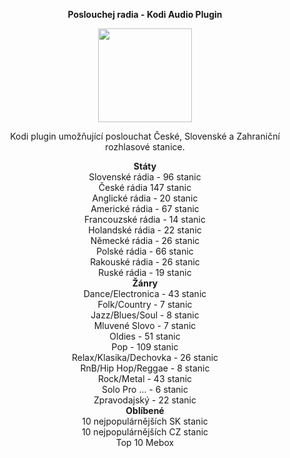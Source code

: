 <p align="center"><b> Poslouchej radia - Kodi Audio Plugin</b></p>
<p align="center">
  <img width="150" height="150" src="https://i46.servimg.com/u/f46/19/40/01/67/icon11.png">
</p>
<p align="center">Kodi plugin umožňující poslouchat České, Slovenské a Zahraniční rozhlasové stanice.<br>

<p align="center"><b> Státy</b><br>
Slovenské rádia - 96 stanic<br>
České rádia 147 stanic<br>
Anglické rádia - 20 stanic<br>
Americké rádia - 67 stanic<br>
Francouzské rádia - 14 stanic<br>
Holandské rádia - 22 stanic<br>
Německé rádia - 26 stanic<br>
Polské rádia - 66 stanic<br>
Rakouské rádia - 26 stanic<br>
Ruské rádia - 19 stanic<br>
<b>Žánry</b><br>
Dance/Electronica - 43 stanic<br>
Folk/Country - 7 stanic<br>
Jazz/Blues/Soul - 8 stanic<br>
Mluvené Slovo - 7 stanic<br>
Oldies - 51 stanic<br>
Pop - 109 stanic<br>
Relax/Klasika/Dechovka - 26 stanic<br>
RnB/Hip Hop/Reggae  - 8 stanic<br>
Rock/Metal - 43 stanic<br>
Solo Pro ... - 6 stanic<br>
Zpravodajský - 22 stanic<br>
<b>Oblíbené</b><br>
10 nejpopulárnějších SK stanic<br>
10 nejpopulárnějších CZ stanic<br>
Top 10 Mebox</p>
